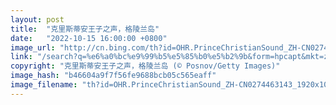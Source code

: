 ```yaml
---
layout: post
title:  "克里斯蒂安王子之声，格陵兰岛"
date:   "2022-10-15 16:00:00 +0800"
image_url: "http://cn.bing.com/th?id=OHR.PrinceChristianSound_ZH-CN0274463143_1920x1080.jpg&rf=LaDigue_1920x1080.jpg&pid=hp"
link: "/search?q=%e6%a0%bc%e9%99%b5%e5%85%b0%e5%b2%9b&form=hpcapt&mkt=zh-cn"
copyright: "克里斯蒂安王子之声，格陵兰岛 (© Posnov/Getty Images)"
image_hash: "b46604a9f7f56fe9688bcb05c565eaff"
image_filename: "th?id=OHR.PrinceChristianSound_ZH-CN0274463143_1920x1080.jpg&rf=LaDigue_1920x1080.jpg&pid=hp"
---
```

